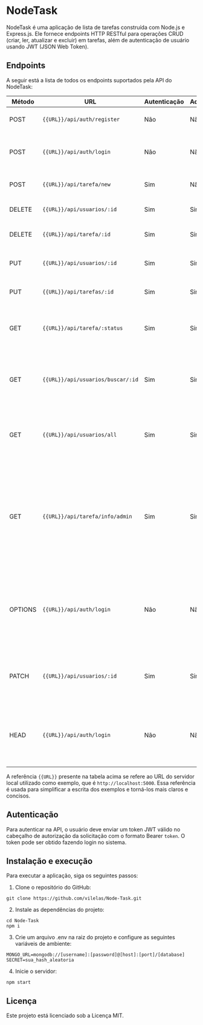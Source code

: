 # NodeTask
NodeTask é uma aplicação de lista de tarefas construída com Node.js e Express.js. Ele fornece endpoints HTTP RESTful para operações CRUD (criar, ler, atualizar e excluir) em tarefas, além de autenticação de usuário usando JWT (JSON Web Token).

## Endpoints
A seguir está a lista de todos os endpoints suportados pela API do NodeTask:

| Método | URL | Autenticação | Admin | Descrição |
| -------- | -------- | -------- | -------- | -------- |
POST	|``{{URL}}/api/auth/register``|	Não	|Não	|Cadastra um novo usuário no sistema
POST	|``{{URL}}/api/auth/login``	|Não	|Não|	Realiza o login do usuário e retorna um token
POST	|``{{URL}}/api/tarefa/new``|	Sim|	Não|	Cadastra uma nova tarefa
DELETE	|``{{URL}}/api/usuarios/:id``|	Sim|	Sim|	Exclui um usuário específico
DELETE	|```{{URL}}/api/tarefa/:id```|	Sim|	Sim	|Exclui uma tarefa específica
PUT	|``{{URL}}/api/usuarios/:id``	|Sim	|Sim	|Atualiza os dados de um usuário específico
PUT	|``{{URL}}/api/tarefas/:id``	|Sim	|Sim	|Atualiza uma tarefa específica
GET	|``{{URL}}/api/tarefa/:status``|	Sim	|Sim|	Retorna todas as tarefas com um determinado status
GET	|``{{URL}}/api/usuarios/buscar/:id``|	Sim|	Sim|	Retorna informações de um usuário específico **(admin apenas)**
GET	|``{{URL}}/api/usuarios/all``	|Sim|	Sim	|Retorna todos os usuáios cadastrados no sistema **(admin apenas)**
GET	|``{{URL}}/api/tarefa/info/admin``	|Sim	|Sim	|Retorna o total de tarefas criadas no sistema, o total de tarefas concluídas e o total de tarefas pendente no sistema **(admin apenas)**
OPTIONS	|``{{URL}}/api/auth/login``	|Não	|Não	| Retorna as opções disponíveis para a URL, permitindo que o cliente saiba quais os métodos HTTP são permitidos
PATCH	|``{{URL}}/api/usuarios/:id``	|Sim	|Sim	| Atualiza parcialmente as informações de um usuário específico
HEAD	|``{{URL}}/api/auth/login``	|Não	|Não	| Retorna apenas os cabeçalhos de uma solicitação, sem retornar o corpo da resposta.

A referência ``{{URL}}`` presente na tabela acima se refere ao URL do servidor local utilizado como exemplo, que é ``http://localhost:5000``. Essa referência é usada para simplificar a escrita dos exemplos e torná-los mais claros e concisos.

## Autenticação
Para autenticar na API, o usuário deve enviar um token JWT válido no cabeçalho de autorização da solicitação com o formato Bearer `token`. O token pode ser obtido fazendo login no sistema.

## Instalação e execução
Para executar a aplicação, siga os seguintes passos:

1. Clone o repositório do GitHub:

```
git clone https://github.com/vilelas/Node-Task.git
```

2. Instale as dependências do projeto:

```
cd Node-Task
npm i
```

3. Crie um arquivo .env na raiz do projeto e configure as seguintes variáveis de ambiente:

```
MONGO_URL=mongodb://[username]:[password]@[host]:[port]/[database]
SECRET=sua_hash_aleatoria
```

4. Inicie o servidor:

```
npm start
```

## Licença
Este projeto está licenciado sob a Licença MIT.
